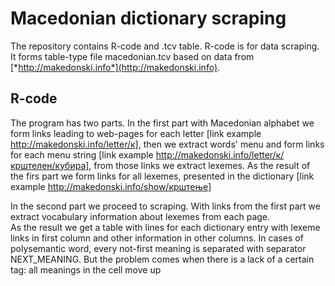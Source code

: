 # Macedonian dictionary scraping 

The repository contains R-code and .tcv table. R-code is for data scraping. It forms table-type file macedonian.tcv based on data from [*http://makedonski.info*](http://makedonski.info).
 

## R-code 

The program has two parts. 
In the first part with Macedonian alphabet we form links leading to web-pages for each letter 
[link example http://makedonski.info/letter/к], 
then we extract words' menu and form links for each menu string 
[link example http://makedonski.info/letter/к/крштелен/кубира], from those links we extract lexemes. 
As the result of the firs part we form links for all lexemes, presented in the dictionary 
[link example http://makedonski.info/show/крштење] 

In the second part we proceed to scraping. 
With links from the first part we extract vocabulary information about lexemes from each page.  
As the result we get a table with lines for each dictionary entry with lexeme links in first column and other information in other columns. 
In cases of  polysemantic word, every not-first meaning is separated with separator NEXT_MEANING. 
But the problem comes when there is a lack of a certain tag: all meanings in the cell move up 
